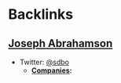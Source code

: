 
# Backlinks
## [Joseph Abrahamson](<Joseph Abrahamson.md>)
- Twitter: [@sdbo](https://twitter.com/sdbo)
    - **[Companies](<Companies.md>):**

